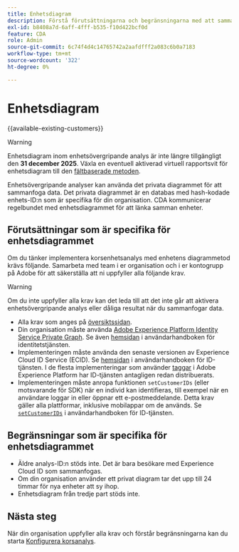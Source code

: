 ```yaml
---
title: Enhetsdiagram
description: Förstå förutsättningarna och begränsningarna med att sammanfoga data med enhetsdiagrammet.
exl-id: b8408a7d-6aff-4fff-b535-f10d422bcf0d
feature: CDA
role: Admin
source-git-commit: 6c74f4d4c14765742a2aafdfff2a083c6b0a7183
workflow-type: tm+mt
source-wordcount: '322'
ht-degree: 0%

---
```



# Enhetsdiagram

{{available-existing-customers}}

>[!WARNING]
>
>Enhetsdiagram inom enhetsövergripande analys är inte längre tillgängligt den **31 december 2025**. Växla en eventuell aktiverad virtuell rapportsvit för enhetsdiagram till den [fältbaserade metoden](/help/components/cda/field-based-stitching.md).
>

Enhetsövergripande analyser kan använda det privata diagrammet för att sammanfoga data. Det privata diagrammet är en databas med hash-kodade enhets-ID:n som är specifika för din organisation. CDA kommunicerar regelbundet med enhetsdiagrammet för att länka samman enheter.

## Förutsättningar som är specifika för enhetsdiagrammet

Om du tänker implementera korsenhetsanalys med enhetens diagrammetod krävs följande. Samarbeta med team i er organisation och i er kontogrupp på Adobe för att säkerställa att ni uppfyller alla följande krav.

>[!WARNING]
>
>Om du inte uppfyller alla krav kan det leda till att det inte går att aktivera enhetsövergripande analys eller dåliga resultat när du sammanfogar data.
>

* Alla krav som anges på [översiktssidan](overview.md).
* Din organisation måste använda [Adobe Experience Platform Identity Service Private Graph](https://business.adobe.com/products/experience-platform/identity-service.html). Se även [hemsidan](https://experienceleague.adobe.com/docs/experience-platform/identity/home.html?lang=sv) i användarhandboken för identitetstjänsten.
* Implementeringen måste använda den senaste versionen av Experience Cloud ID Service (ECID). Se [hemsidan](https://experienceleague.adobe.com/docs/id-service/using/home.html) i användarhandboken för ID-tjänsten. I de flesta implementeringar som använder [taggar](https://experienceleague.adobe.com/docs/experience-platform/tags/home.html) i Adobe Experience Platform har ID-tjänsten antagligen redan distribuerats.
* Implementeringen måste anropa funktionen `setCustomerIDs` (eller motsvarande för SDK) när en individ kan identifieras, till exempel när en användare loggar in eller öppnar ett e-postmeddelande. Detta krav gäller alla plattformar, inklusive mobilappar om de används. Se [`setCustomerIDs`](https://experienceleague.adobe.com/docs/id-service/using/id-service-api/methods/setcustomerids.html) i användarhandboken för ID-tjänsten.

## Begränsningar som är specifika för enhetsdiagrammet

* Äldre analys-ID:n stöds inte. Det är bara besökare med Experience Cloud ID som sammanfogas.
* Om din organisation använder ett privat diagram tar det upp till 24 timmar för nya enheter att sy ihop.
* Enhetsdiagram från tredje part stöds inte.

## Nästa steg

När din organisation uppfyller alla krav och förstår begränsningarna kan du starta [Konfigurera korsanalys](setup.md).
